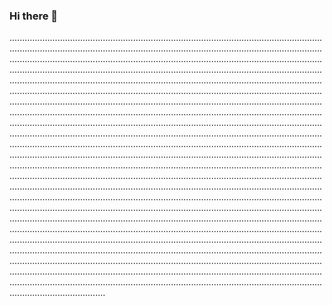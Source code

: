 ### Hi there 👋

......................................................................................................................................................................................................................................................................................................................................................................................................................................................................................................................................................................................................................................................................................................................................................................................................................................................................................................................................................................................................................................................................................................................................................................................................................................................................................................................................................................................................................................................................................................................................................................................................................................................................................................................................................................................................................................................................................................................................................................................................................................................................................................................................................................................................................................................................................................................................................................................................................................................................................................................................................................................................................................................................................................................................................................................................................................................................................................................................................................................................................................................................................................................................